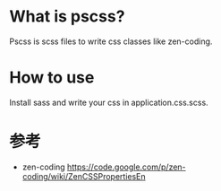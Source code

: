 # What is pscss?

Pscss is scss files to write css classes like zen-coding.

# How to use

Install sass and write your css in application.css.scss.

# 参考
* zen-coding
https://code.google.com/p/zen-coding/wiki/ZenCSSPropertiesEn
